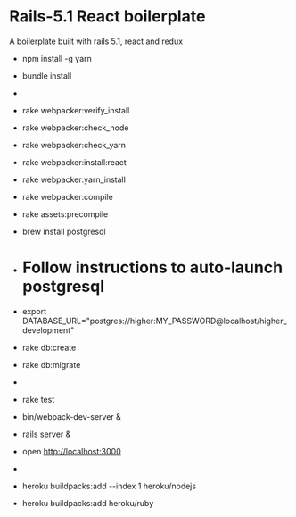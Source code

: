 # Rails-5.1 React boilerplate
A boilerplate built with rails 5.1, react and redux


* npm install -g yarn
* bundle install
*
* rake webpacker:verify_install
* rake webpacker:check_node
* rake webpacker:check_yarn
* rake webpacker:install:react
* rake webpacker:yarn_install
* rake webpacker:compile
* rake assets:precompile

* brew install postgresql
* # Follow instructions to auto-launch postgresql
* export DATABASE_URL="postgres://higher:MY_PASSWORD@localhost/higher_development"
* rake db:create
* rake db:migrate
*
* rake test
* bin/webpack-dev-server &
* rails server &
* open [http://localhost:3000](http://localhost:3000)
*
* heroku buildpacks:add --index 1 heroku/nodejs
* heroku buildpacks:add heroku/ruby
